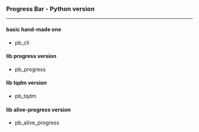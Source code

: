 ### Progress Bar - Python version
---

#### basic hand-made one
- pb_cli


#### lib progress version
- pb_progress


#### lib tqdm version
- pb_tqdm


#### lib alive-progress version
- pb_alive_progress

